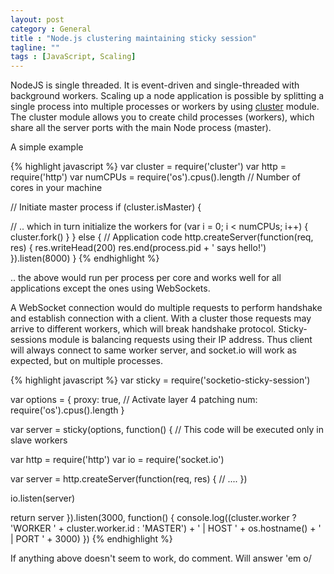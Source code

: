 ```yaml
---
layout: post
category : General
title : "Node.js clustering maintaining sticky session"
tagline: ""
tags : [JavaScript, Scaling]
---
```


NodeJS is single threaded. It is event-driven and single-threaded with background workers. Scaling up a node application is possible by splitting a single process into multiple processes or workers by using [cluster](https://nodejs.org/api/cluster.html) module. The cluster module allows you to create child processes (workers), which share all the server ports with the main Node process (master).

A simple example

{% highlight javascript %}
var cluster = require('cluster')
var http = require('http')
var numCPUs = require('os').cpus().length // Number of cores in your machine

// Initiate master process
if (cluster.isMaster) {

  // .. which in turn initialize the workers
  for (var i = 0; i < numCPUs; i++) {
    cluster.fork()
  }
} else {
  // Application code
  http.createServer(function(req, res) {
    res.writeHead(200)
    res.end(process.pid + ' says hello!')
  }).listen(8000)
}
{% endhighlight %}

.. the above would run per process per core and works well for all applications except the ones using WebSockets.

A WebSocket connection would do multiple requests to perform handshake and establish connection with a client. With a cluster those requests may arrive to different workers, which will break handshake protocol. Sticky-sessions module is balancing requests using their IP address. Thus client will always connect to same worker server, and socket.io will work as expected, but on multiple processes.

{% highlight javascript %}
var sticky = require('socketio-sticky-session')

var options = {
  proxy: true, // Activate layer 4 patching
  num: require('os').cpus().length
}

var server = sticky(options, function() {
  // This code will be executed only in slave workers

  var http = require('http')
  var io = require('socket.io')

  var server = http.createServer(function(req, res) {
    // ....
  })

  io.listen(server)

  return server
}).listen(3000, function() {
  console.log((cluster.worker ? 'WORKER ' + cluster.worker.id : 'MASTER') + ' | HOST ' + os.hostname() + ' | PORT ' + 3000)
})
{% endhighlight %}

If anything above doesn't seem to work, do comment. Will answer 'em o/
